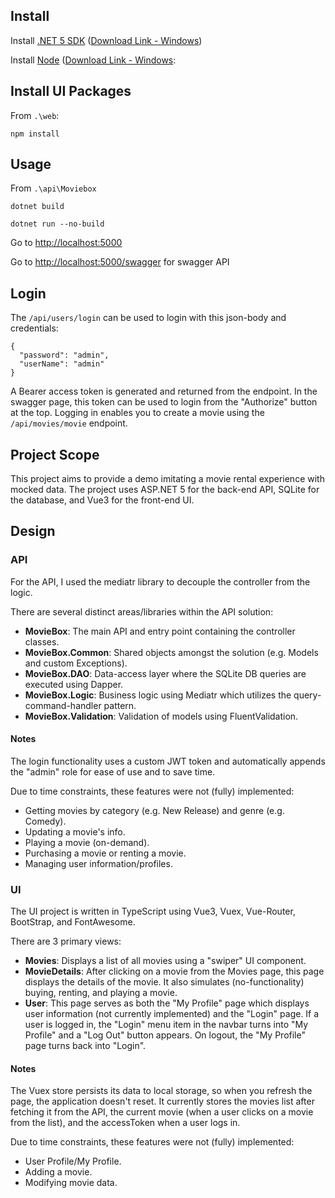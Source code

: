 ## Install

Install [.NET 5 SDK](https://dotnet.microsoft.com/download/dotnet/5.0) ([Download Link - Windows](https://dotnet.microsoft.com/download/dotnet/thank-you/sdk-5.0.400-windows-x64-installer))

Install [Node](https://nodejs.org) ([Download Link - Windows](https://nodejs.org/dist/v14.17.6/node-v14.17.6-x64.msi): 

## Install UI Packages

From `.\web`:
```
npm install
```

## Usage

From `.\api\Moviebox`
```
dotnet build
```
```
dotnet run --no-build
```

Go to [http://localhost:5000](http://localhost:5000)

Go to [http://localhost:5000/swagger](http://localhost:5000/swagger) for swagger API

## Login

The `/api​/users​/login` can be used to login with this json-body and credentials:
```
{
  "password": "admin",
  "userName": "admin"
}
```

A Bearer access token is generated and returned from the endpoint. In the swagger page, this token can be used to login from the "Authorize" button at the top.
Logging in enables you to create a movie using the `/api/movies/movie` endpoint.

## Project Scope

This project aims to provide a demo imitating a movie rental experience with mocked data. 
The project uses ASP.NET 5 for the back-end API, SQLite for the database, and Vue3 for the front-end UI.

## Design

### API 

For the API, I used the mediatr library to decouple the controller from the logic.

There are several distinct areas/libraries within the API solution:
- **MovieBox**: The main API and entry point containing the controller classes.
- **MovieBox.Common**: Shared objects amongst the solution (e.g. Models and custom Exceptions).
- **MovieBox.DAO**: Data-access layer where the SQLite DB queries are executed using Dapper.
- **MovieBox.Logic**: Business logic using Mediatr which utilizes the query-command-handler pattern.
- **MovieBox.Validation**: Validation of models using FluentValidation.

#### Notes
The login functionality uses a custom JWT token and automatically appends the "admin" role for ease of use and to save time.

Due to time constraints, these features were not (fully) implemented:
- Getting movies by category (e.g. New Release) and genre (e.g. Comedy).
- Updating a movie's info.
- Playing a movie (on-demand).
- Purchasing a movie or renting a movie.
- Managing user information/profiles.

### UI

The UI project is written in TypeScript using Vue3, Vuex, Vue-Router, BootStrap, and FontAwesome.

There are 3 primary views:
- **Movies**: Displays a list of all movies using a "swiper" UI component.
- **MovieDetails**: After clicking on a movie from the Movies page, this page displays the details of the movie. It also simulates (no-functionality) buying, renting, and playing a movie.
- **User**: This page serves as both the "My Profile" page which displays user information (not currently implemented) and the "Login" page. If a user is logged in, the "Login" menu item in the navbar turns into "My Profile" and a "Log Out" button appears. On logout, the "My Profile" page turns back into "Login".

#### Notes
The Vuex store persists its data to local storage, so when you refresh the page, the application doesn't reset.
It currently stores the movies list after fetching it from the API, the current movie (when a user clicks on a movie from the list), and the accessToken when a user logs in.

Due to time constraints, these features were not (fully) implemented:
- User Profile/My Profile.
- Adding a movie.
- Modifying movie data.